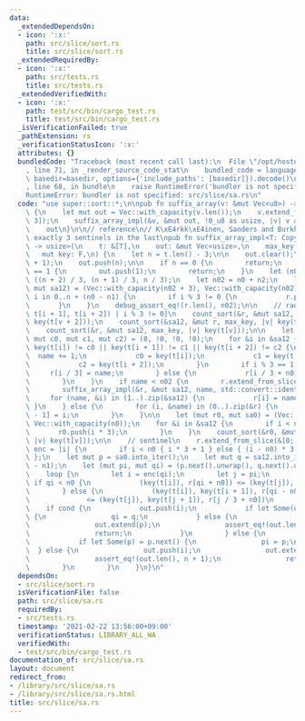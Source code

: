 ```yaml
---
data:
  _extendedDependsOn:
  - icon: ':x:'
    path: src/slice/sort.rs
    title: src/slice/sort.rs
  _extendedRequiredBy:
  - icon: ':x:'
    path: src/tests.rs
    title: src/tests.rs
  _extendedVerifiedWith:
  - icon: ':x:'
    path: test/src/bin/cargo_test.rs
    title: test/src/bin/cargo_test.rs
  _isVerificationFailed: true
  _pathExtension: rs
  _verificationStatusIcon: ':x:'
  attributes: {}
  bundledCode: "Traceback (most recent call last):\n  File \"/opt/hostedtoolcache/Python/3.9.2/x64/lib/python3.9/site-packages/onlinejudge_verify/documentation/build.py\"\
    , line 71, in _render_source_code_stat\n    bundled_code = language.bundle(stat.path,\
    \ basedir=basedir, options={'include_paths': [basedir]}).decode()\n  File \"/opt/hostedtoolcache/Python/3.9.2/x64/lib/python3.9/site-packages/onlinejudge_verify/languages/user_defined.py\"\
    , line 68, in bundle\n    raise RuntimeError('bundler is not specified: {}'.format(path.as_posix()))\n\
    RuntimeError: bundler is not specified: src/slice/sa.rs\n"
  code: "use super::sort::*;\n\npub fn suffix_array(v: &mut Vec<u8>) -> Vec<usize>\
    \ {\n    let mut out = Vec::with_capacity(v.len());\n    v.extend_from_slice(&[0;\
    \ 3]);\n    suffix_array_impl(&v, &mut out, !0_u8 as usize, |v| v as usize);\n\
    \    out\n}\n\n// reference\n// K\xE4rkk\xE4inen, Sanders and Burkhardt\n/// require\
    \ exactly 3 sentinels in the last\npub fn suffix_array_impl<T: Copy, F: FnMut(T)\
    \ -> usize>(\n    t: &[T],\n    out: &mut Vec<usize>,\n    max_key: usize,\n \
    \   mut key: F,\n) {\n    let n = t.len() - 3;\n\n    out.clear();\n    out.reserve(n\
    \ + 1);\n    out.push(n);\n\n    if n == 0 {\n        return;\n    } else if n\
    \ == 1 {\n        out.push(1);\n        return;\n    }\n    let (n0, n1, n2) =\
    \ ((n + 2) / 3, (n + 1) / 3, n / 3);\n    let n02 = n0 + n2;\n    let (mut r,\
    \ mut sa12) = (Vec::with_capacity(n02 + 3), Vec::with_capacity(n02));\n    for\
    \ i in 0..n + (n0 - n1) {\n        if i % 3 != 0 {\n            r.push(i);\n \
    \       }\n    }\n    debug_assert_eq!(r.len(), n02);\n\n    // radix sort [(t[i],\
    \ t[i + 1], t[i + 2]) | i % 3 != 0]\n    count_sort(&r, &mut sa12, max_key, |v|\
    \ key(t[v + 2]));\n    count_sort(&sa12, &mut r, max_key, |v| key(t[v + 1]));\n\
    \    count_sort(&r, &mut sa12, max_key, |v| key(t[v]));\n\n    let (mut name,\
    \ mut c0, mut c1, mut c2) = (0, !0, !0, !0);\n    for &i in &sa12 {\n        if\
    \ key(t[i]) != c0 || key(t[i + 1]) != c1 || key(t[i + 2]) != c2 {\n          \
    \  name += 1;\n            c0 = key(t[i]);\n            c1 = key(t[i + 1]);\n\
    \            c2 = key(t[i + 2]);\n        }\n        if i % 3 == 1 {\n       \
    \     r[i / 3] = name;\n        } else {\n            r[i / 3 + n0] = name;\n\
    \        }\n    }\n    if name < n02 {\n        r.extend_from_slice(&[0; 3]);\n\
    \        suffix_array_impl(&r, &mut sa12, name, std::convert::identity);\n   \
    \     for (name, &i) in (1..).zip(&sa12) {\n            r[i] = name;\n       \
    \ }\n    } else {\n        for (i, &name) in (0..).zip(&r) {\n            sa12[name\
    \ - 1] = i;\n        }\n    }\n\n    let (mut r0, mut sa0) = (Vec::with_capacity(n0),\
    \ Vec::with_capacity(n0));\n    for &i in &sa12 {\n        if i < n0 {\n     \
    \       r0.push(i * 3);\n        }\n    }\n    count_sort(&r0, &mut sa0, max_key,\
    \ |v| key(t[v]));\n\n    // sentinel\n    r.extend_from_slice(&[0; 3]);\n    let\
    \ enc = |i| {\n        if i < n0 { i * 3 + 1 } else { (i - n0) * 3 + 2 }\n   \
    \ };\n    let mut p = sa0.into_iter();\n    let mut q = sa12.into_iter().skip(n0\
    \ - n1);\n    let (mut pi, mut qi) = (p.next().unwrap(), q.next().unwrap());\n\
    \    loop {\n        let i = enc(qi);\n        let j = pi;\n        let cond =\
    \ if qi < n0 {\n            (key(t[i]), r[qi + n0]) <= (key(t[j]), r[j / 3])\n\
    \        } else {\n            (key(t[i]), key(t[i + 1]), r[qi - n0 + 1])\n  \
    \              <= (key(t[j]), key(t[j + 1]), r[j / 3 + n0])\n        };\n    \
    \    if cond {\n            out.push(i);\n            if let Some(q) = q.next()\
    \ {\n                qi = q;\n            } else {\n                out.push(j);\n\
    \                out.extend(p);\n                assert_eq!(out.len(), n + 1);\n\
    \                return;\n            }\n        } else {\n            out.push(j);\n\
    \            if let Some(p) = p.next() {\n                pi = p;\n          \
    \  } else {\n                out.push(i);\n                out.extend(q.map(enc));\n\
    \                assert_eq!(out.len(), n + 1);\n                return;\n    \
    \        }\n        }\n    }\n}\n"
  dependsOn:
  - src/slice/sort.rs
  isVerificationFile: false
  path: src/slice/sa.rs
  requiredBy:
  - src/tests.rs
  timestamp: '2021-02-22 13:56:00+09:00'
  verificationStatus: LIBRARY_ALL_WA
  verifiedWith:
  - test/src/bin/cargo_test.rs
documentation_of: src/slice/sa.rs
layout: document
redirect_from:
- /library/src/slice/sa.rs
- /library/src/slice/sa.rs.html
title: src/slice/sa.rs
---
```

